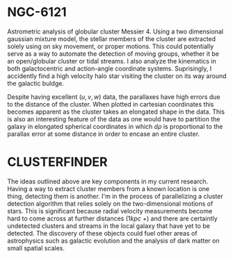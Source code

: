 # NGC-6121

Astrometric analysis of globular cluster Messier 4. Using a two dimensional gaussian mixture model, the stellar members of the cluster are extracted solely using on sky movement, or proper motions. This could potentially serve as a way to automate the detection of moving groups, whether it be an open/globular cluster or tidal streams. I also analyze the kinematics in both galactocentric and action-angle coordinate systems. Suprisingly, I accidently find a high velocity halo star visiting the cluster on its way around the galactic buldge.

Despite having excellent $(u,v,w)$ data, the parallaxes have high errors due to the distance of the cluster. When plotted in cartesian coordinates this becomes apparent as the cluster takes an elongated shape in the data. This is also an interesting feature of the data as one would have to partition the galaxy in elongated spherical coordinates in which $d\rho$ is proportional to the parallax error at some distance in order to encase an entire cluster.

# CLUSTERFINDER

The ideas outlined above are key components in my current research. Having a way to extract cluster members from a known location is one thing, detecting them is another. I'm in the process of parallelizing a cluster detection algorithm that relies solely on the two-dimensional motions of stars. This is significant because radial velocity measurements become hard to come across at further distances (1$kpc$ +) and there are certaintly undetected clusters and streams in the local galaxy that have yet to be detected. The discovery of these objects could fuel other areas of astrophysics such as galactic evolution and the analysis of dark matter on small spatial scales.
